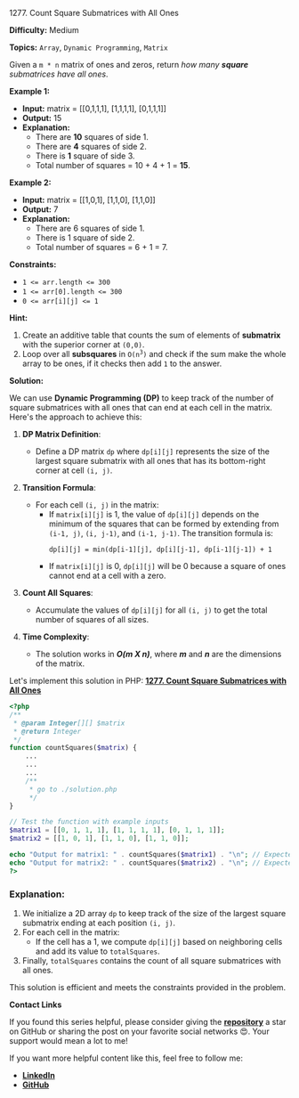 1277\. Count Square Submatrices with All Ones

**Difficulty:** Medium

**Topics:** `Array`, `Dynamic Programming`, `Matrix`

Given a `m * n` matrix of ones and zeros, return _how many **square** submatrices have all ones_.

**Example 1:**

- **Input:** matrix = [[0,1,1,1], [1,1,1,1], [0,1,1,1]]
- **Output:** 15
- **Explanation:**
  - There are **10** squares of side 1.
  - There are **4** squares of side 2.
  - There is  **1** square of side 3.
  - Total number of squares = 10 + 4 + 1 = **15**.

**Example 2:**

- **Input:** matrix = [[1,0,1], [1,1,0], [1,1,0]]
- **Output:** 7
- **Explanation:**
  - There are 6 squares of side 1.  
  - There is 1 square of side 2.
  - Total number of squares = 6 + 1 = 7.


**Constraints:**

- `1 <= arr.length <= 300`
- `1 <= arr[0].length <= 300`
- `0 <= arr[i][j] <= 1`


**Hint:**
1. Create an additive table that counts the sum of elements of **submatrix** with the superior corner at `(0,0)`.
2. Loop over all **subsquares** in <code>O(n<sup>3</sup>)</code> and check if the sum make the whole array to be ones, if it checks then add `1` to the answer.



**Solution:**

We can use **Dynamic Programming (DP)** to keep track of the number of square submatrices with all ones that can end at each cell in the matrix. Here's the approach to achieve this:

1. **DP Matrix Definition**:
   - Define a DP matrix `dp` where `dp[i][j]` represents the size of the largest square submatrix with all ones that has its bottom-right corner at cell `(i, j)`.

2. **Transition Formula**:
   - For each cell `(i, j)` in the matrix:
      - If `matrix[i][j]` is 1, the value of `dp[i][j]` depends on the minimum of the squares that can be formed by extending from `(i-1, j)`, `(i, j-1)`, and `(i-1, j-1)`. The transition formula is:
        ```
        dp[i][j] = min(dp[i-1][j], dp[i][j-1], dp[i-1][j-1]) + 1
        ```
      - If `matrix[i][j]` is 0, `dp[i][j]` will be 0 because a square of ones cannot end at a cell with a zero.

3. **Count All Squares**:
   - Accumulate the values of `dp[i][j]` for all `(i, j)` to get the total number of squares of all sizes.

4. **Time Complexity**:
   - The solution works in _**O(m X n)**_, where _**m**_ and _**n**_ are the dimensions of the matrix.

Let's implement this solution in PHP: **[1277. Count Square Submatrices with All Ones](https://github.com/mah-shamim/leet-code-in-php/tree/main/algorithms/001277-count-square-submatrices-with-all-ones/solution.php)**

```php
<?php
/**
 * @param Integer[][] $matrix
 * @return Integer
 */
function countSquares($matrix) {
    ...
    ...
    ...
    /**
     * go to ./solution.php
     */
}

// Test the function with example inputs
$matrix1 = [[0, 1, 1, 1], [1, 1, 1, 1], [0, 1, 1, 1]];
$matrix2 = [[1, 0, 1], [1, 1, 0], [1, 1, 0]];

echo "Output for matrix1: " . countSquares($matrix1) . "\n"; // Expected: 15
echo "Output for matrix2: " . countSquares($matrix2) . "\n"; // Expected: 7
?>
```

### Explanation:

1. We initialize a 2D array `dp` to keep track of the size of the largest square submatrix ending at each position `(i, j)`.
2. For each cell in the matrix:
   - If the cell has a 1, we compute `dp[i][j]` based on neighboring cells and add its value to `totalSquares`.
3. Finally, `totalSquares` contains the count of all square submatrices with all ones.

This solution is efficient and meets the constraints provided in the problem.

**Contact Links**

If you found this series helpful, please consider giving the **[repository](https://github.com/mah-shamim/leet-code-in-php)** a star on GitHub or sharing the post on your favorite social networks 😍. Your support would mean a lot to me!

If you want more helpful content like this, feel free to follow me:

- **[LinkedIn](https://www.linkedin.com/in/arifulhaque/)**
- **[GitHub](https://github.com/mah-shamim)**
